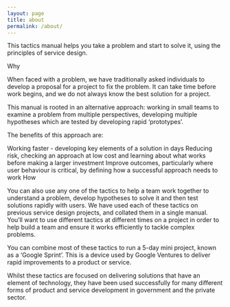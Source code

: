 ```yaml
---
layout: page
title: about
permalink: /about/
---
```

This tactics manual helps you take a problem and start to solve it, using the principles of service design.

Why

When faced with a problem, we have traditionally asked individuals to develop a proposal for a project to fix the problem. It can take time before work begins, and we do not always know the best solution for a project.

This manual is rooted in an alternative approach: working in small teams to examine a problem from multiple perspectives, developing multiple hypotheses which are tested by developing rapid ‘prototypes’.

The benefits of this approach are:

Working faster - developing key elements of a solution in days
Reducing risk, checking an approach at low cost and learning about what works before making a larger investment
Improve outcomes, particularly where user behaviour is critical, by defining how a successful approach needs to work
How

You can also use any one of the tactics to help a team work together to understand a problem, develop hypotheses to solve it and then test solutions rapidly with users. We have used each of these tactics on previous service design projects, and collated them in a single manual. You’ll want to use different tactics at different times on a project in order to help build a team and ensure it works efficiently to tackle complex problems.

You can combine most of these tactics to run a 5-day mini project, known as a ‘Google Sprint’. This is a device used by Google Ventures to deliver rapid improvements to a product or service.

Whilst these tactics are focused on delivering solutions that have an element of technology, they have been used successfully for many different forms of product and service development in government and the private sector.
